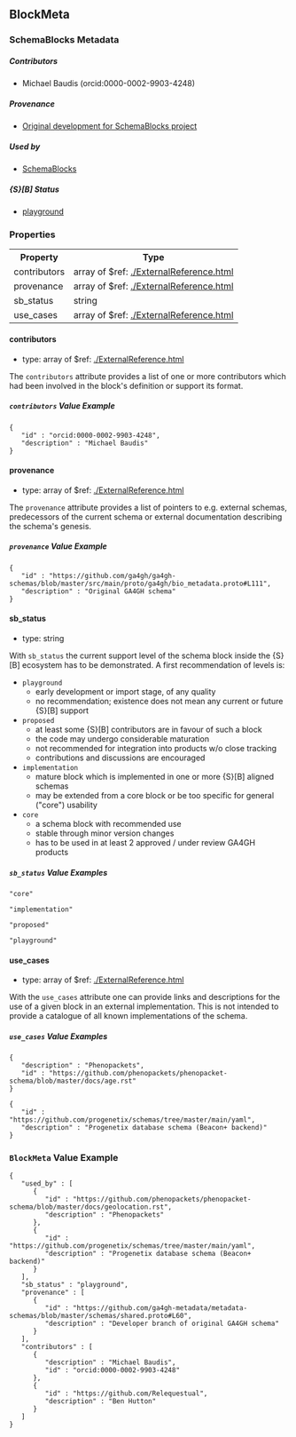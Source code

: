 ## BlockMeta

### SchemaBlocks Metadata

##### Contributors  

* Michael Baudis (orcid:0000-0002-9903-4248)  

##### Provenance  

* [Original development for SchemaBlocks project](https://schemablocks.org)  

##### Used by  

* [SchemaBlocks](https://schemablocks.org)  

##### {S}[B] Status  

* [playground](https://schemablocks.org/about/sb-status-levels.html)  

<!--more-->

### Properties

<table>
  <tr>
    <th>Property</th>
    <th>Type</th>
  </tr>
  <tr>
    <td>contributors</td>
    <td>array of $ref: <a href="./ExternalReference.html" target="_BLANK">./ExternalReference.html</a></td>
  </tr>
  <tr>
    <td>provenance</td>
    <td>array of $ref: <a href="./ExternalReference.html" target="_BLANK">./ExternalReference.html</a></td>
  </tr>
  <tr>
    <td>sb_status</td>
    <td>string</td>
  </tr>
  <tr>
    <td>use_cases</td>
    <td>array of $ref: <a href="./ExternalReference.html" target="_BLANK">./ExternalReference.html</a></td>
  </tr>

</table>

    
#### contributors

* type: array of $ref: [./ExternalReference.html](./ExternalReference.html)

The `contributors` attribute provides a list of one or more contributors
which had been involved in the block's definition or support its format.


##### `contributors` Value Example  

```
{
   "id" : "orcid:0000-0002-9903-4248",
   "description" : "Michael Baudis"
}
```
    
#### provenance

* type: array of $ref: [./ExternalReference.html](./ExternalReference.html)

The `provenance` attribute provides a list of pointers to e.g. external
schemas, predecessors of the current schema or external documentation
describing the schema's genesis.


##### `provenance` Value Example  

```
{
   "id" : "https://github.com/ga4gh/ga4gh-schemas/blob/master/src/main/proto/ga4gh/bio_metadata.proto#L111",
   "description" : "Original GA4GH schema"
}
```
    
#### sb_status

* type: string

With `sb_status` the current support level of the schema block inside
the {S}[B] ecosystem has to be demonstrated. A first recommendation of
levels is:

* `playground`
  - early development or import stage, of any quality
  - no recommendation; existence does not mean any current or future
  {S}[B] support
* `proposed`
  - at least some {S}[B] contributors are in favour of such a block
  - the code may undergo considerable maturation
  - not recommended for integration into products w/o close tracking
  - contributions and discussions are encouraged
* `implementation`
  - mature block which is implemented in one or more {S}[B] aligned
  schemas
  - may be extended from a core block or be too specific for general
  ("core") usability
* `core`
  - a schema block with recommended use
  - stable through minor version changes
  - has to be used in at least 2 approved / under review GA4GH products


##### `sb_status` Value Examples  

```
"core"
```
```
"implementation"
```
```
"proposed"
```
```
"playground"
```
    
#### use_cases

* type: array of $ref: [./ExternalReference.html](./ExternalReference.html)

With the `use_cases` attribute one can provide links and descriptions
for the use of a given block in an external implementation.
This is not intended to provide a catalogue of all known implementations
of the schema.


##### `use_cases` Value Examples  

```
{
   "description" : "Phenopackets",
   "id" : "https://github.com/phenopackets/phenopacket-schema/blob/master/docs/age.rst"
}
```
```
{
   "id" : "https://github.com/progenetix/schemas/tree/master/main/yaml",
   "description" : "Progenetix database schema (Beacon+ backend)"
}
```

### `BlockMeta` Value Example  

```
{
   "used_by" : [
      {
         "id" : "https://github.com/phenopackets/phenopacket-schema/blob/master/docs/geolocation.rst",
         "description" : "Phenopackets"
      },
      {
         "id" : "https://github.com/progenetix/schemas/tree/master/main/yaml",
         "description" : "Progenetix database schema (Beacon+ backend)"
      }
   ],
   "sb_status" : "playground",
   "provenance" : [
      {
         "id" : "https://github.com/ga4gh-metadata/metadata-schemas/blob/master/schemas/shared.proto#L60",
         "description" : "Developer branch of original GA4GH schema"
      }
   ],
   "contributors" : [
      {
         "description" : "Michael Baudis",
         "id" : "orcid:0000-0002-9903-4248"
      },
      {
         "id" : "https://github.com/Relequestual",
         "description" : "Ben Hutton"
      }
   ]
}
```

